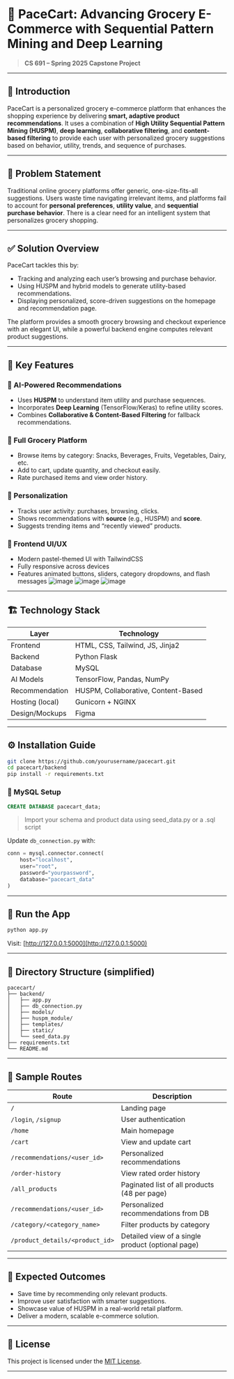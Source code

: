 # 🛒 PaceCart: Advancing Grocery E-Commerce with Sequential Pattern Mining and Deep Learning

> **CS 691 – Spring 2025 Capstone Project**

---

## 📘 Introduction

PaceCart is a personalized grocery e-commerce platform that enhances the shopping experience by delivering **smart, adaptive product recommendations**. It uses a combination of **High Utility Sequential Pattern Mining (HUSPM)**, **deep learning**, **collaborative filtering**, and **content-based filtering** to provide each user with personalized grocery suggestions based on behavior, utility, trends, and sequence of purchases.

---

## 🚨 Problem Statement

Traditional online grocery platforms offer generic, one-size-fits-all suggestions. Users waste time navigating irrelevant items, and platforms fail to account for **personal preferences**, **utility value**, and **sequential purchase behavior**. There is a clear need for an intelligent system that personalizes grocery shopping.

---

## ✅ Solution Overview

PaceCart tackles this by:
- Tracking and analyzing each user’s browsing and purchase behavior.
- Using HUSPM and hybrid models to generate utility-based recommendations.
- Displaying personalized, score-driven suggestions on the homepage and recommendation page.

The platform provides a smooth grocery browsing and checkout experience with an elegant UI, while a powerful backend engine computes relevant product suggestions.

---

## 🔑 Key Features

### 🧠 AI-Powered Recommendations
- Uses **HUSPM** to understand item utility and purchase sequences.
- Incorporates **Deep Learning** (TensorFlow/Keras) to refine utility scores.
- Combines **Collaborative & Content-Based Filtering** for fallback recommendations.

### 🛒 Full Grocery Platform
- Browse items by category: Snacks, Beverages, Fruits, Vegetables, Dairy, etc.
- Add to cart, update quantity, and checkout easily.
- Rate purchased items and view order history.

### 🎯 Personalization
- Tracks user activity: purchases, browsing, clicks.
- Shows recommendations with **source** (e.g., HUSPM) and **score**.
- Suggests trending items and “recently viewed” products.

### 💎 Frontend UI/UX
- Modern pastel-themed UI with TailwindCSS
- Fully responsive across devices
- Features animated buttons, sliders, category dropdowns, and flash messages
  ![image](https://github.com/user-attachments/assets/219c1d95-9cfe-4ab1-a1b3-cbd076db1160)
  ![image](https://github.com/user-attachments/assets/1819b910-efdf-4101-95c0-d3e8d667043d)
  ![image](https://github.com/user-attachments/assets/5b898ce2-b875-481d-990b-f3158e857cc6)

---

## 🏗️ Technology Stack

| Layer             | Technology                             |
|------------------|-----------------------------------------|
| Frontend         | HTML, CSS, Tailwind, JS, Jinja2         |
| Backend          | Python Flask                            |
| Database         | MySQL                                   |
| AI Models        | TensorFlow, Pandas, NumPy               |
| Recommendation   | HUSPM, Collaborative, Content-Based     |
| Hosting (local)  | Gunicorn + NGINX                        |
| Design/Mockups   | Figma                                   |

---

## ⚙️ Installation Guide

```bash
git clone https://github.com/yourusername/pacecart.git
cd pacecart/backend
pip install -r requirements.txt
```

### 💾 MySQL Setup

```sql
CREATE DATABASE pacecart_data;
```

> Import your schema and product data using seed_data.py or a .sql script

Update `db_connection.py` with:

```python
conn = mysql.connector.connect(
    host="localhost",
    user="root",
    password="yourpassword",
    database="pacecart_data"
)
```

---

## 🧪 Run the App

```bash
python app.py
```

Visit: [http://127.0.0.1:5000](http://127.0.0.1:5000)

---

## 📂 Directory Structure (simplified)

```
pacecart/
├── backend/
│   ├── app.py
│   ├── db_connection.py
│   ├── models/
│   ├── huspm_module/
│   ├── templates/
│   ├── static/
│   └── seed_data.py
├── requirements.txt
└── README.md
```

---

## 📌 Sample Routes

| Route                             | Description                          |
|-----------------------------------|--------------------------------------|
| `/`                               | Landing page                         |
| `/login`, `/signup`               | User authentication                  |
| `/home`                           | Main homepage                        |
| `/cart`                           | View and update cart                 |
| `/recommendations/<user_id>`      | Personalized recommendations         |
| `/order-history`                  | View rated order history             |
|`/all_products`                    | Paginated list of all products (48 per page)        |
| `/recommendations/<user_id>`      | Personalized recommendations from DB                |
| `/category/<category_name>`       | Filter products by category                         |
| `/product_details/<product_id>`   | Detailed view of a single product (optional page) 
---

## 🎯 Expected Outcomes

- Save time by recommending only relevant products.
- Improve user satisfaction with smarter suggestions.
- Showcase value of HUSPM in a real-world retail platform.
- Deliver a modern, scalable e-commerce solution.

---

## 📃 License

This project is licensed under the [MIT License](LICENSE).


---
